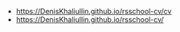 * https://DenisKhaliullin.github.io/rsschool-cv/cv
* https://DenisKhaliullin.github.io/rsschool-cv/
